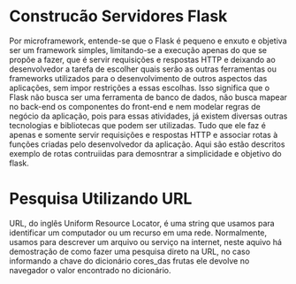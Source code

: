 # Construcão Servidores Flask
 Por microframework, entende-se que o Flask é pequeno e enxuto e objetiva ser um framework simples, limitando-se a execução apenas do que se propõe a fazer, que é servir requisições e respostas HTTP e deixando ao desenvolvedor a tarefa de escolher quais serão as outras ferramentas ou frameworks utilizados para o desenvolvimento de outros aspectos das aplicações, sem impor restrições a essas escolhas. Isso significa que o Flask não busca ser uma ferramenta de banco de dados, não busca mapear no back-end os componentes do front-end e nem modelar regras de negócio da aplicação, pois para essas atividades, já existem diversas outras tecnologias e bibliotecas que podem ser utilizadas. Tudo que ele faz é apenas e somente servir requisições e respostas HTTP e associar rotas à funções criadas pelo desenvolvedor da aplicação.
Aqui são estão descritos exemplo de rotas contruiidas para demosntrar a simplicidade e objetivo do flask.

# Pesquisa Utilizando URL
URL, do inglês Uniform Resource Locator, é uma string que usamos para identificar um computador ou um recurso em uma rede. Normalmente, usamos para descrever um arquivo ou serviço na internet, neste aquivo há demostração de como fazer uma pesquisa direto na URL, no caso informando a chave do dicionário cores_das frutas ele devolve no navegador o valor encontrado no dicionário.
